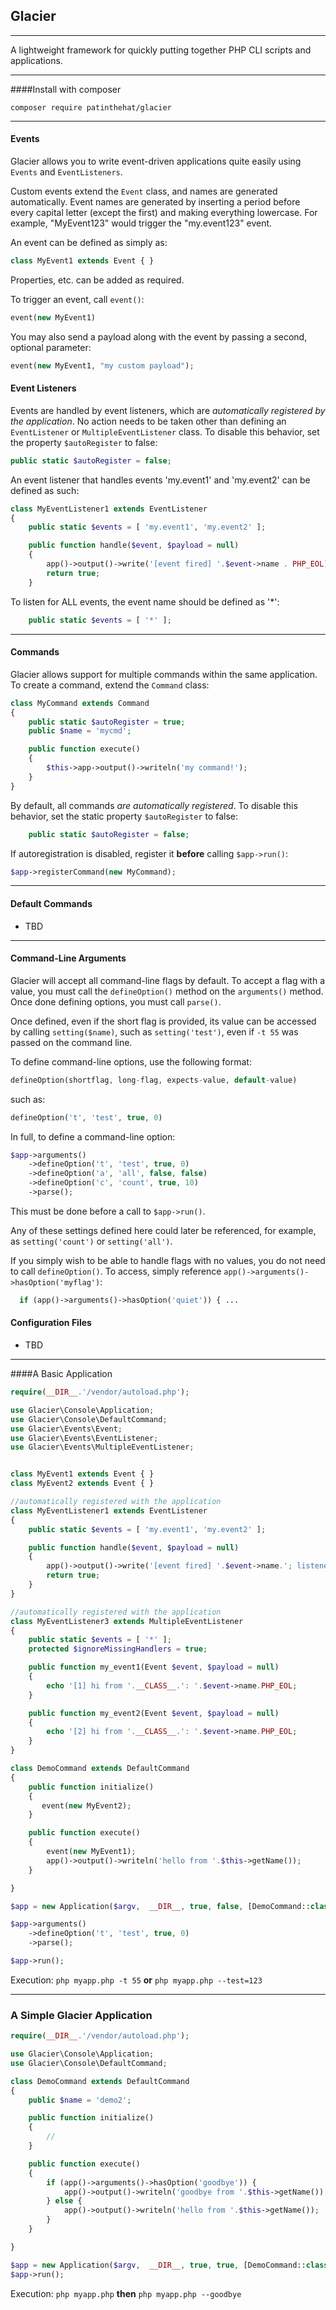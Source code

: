 ## Glacier ##
---

A lightweight framework for quickly putting together PHP CLI scripts and applications.

---

####Install with composer
	
```composer require patinthehat/glacier```

---


#### Events
Glacier allows you to write event-driven applications quite easily using `Events` and `EventListeners`.

Custom events extend the `Event` class, and names are generated automatically.  Event names are generated by inserting a period before every capital letter (except the first) and making everything lowercase.  For example, "MyEvent123" would trigger the "my.event123" event.

An event can be defined as simply as:
```php
class MyEvent1 extends Event { }
```

Properties, etc. can be added as required.

To trigger an event, call `event()`:
```php
event(new MyEvent1)
```

You may also send a payload along with the event by passing a second, optional parameter:
```php
event(new MyEvent1, "my custom payload");
```

#### Event Listeners

Events are handled by event listeners, which are _automatically registered by the application_.  No action needs to be taken other than defining an `EventListener` or `MultipleEventListener` class.  To disable this behavior, set the property `$autoRegister` to false: 
```php
public static $autoRegister = false;
```

An event listener that handles events 'my.event1' and 'my.event2' can be defined as such:

```php
class MyEventListener1 extends EventListener
{
    public static $events = [ 'my.event1', 'my.event2' ];

    public function handle($event, $payload = null)
    {
        app()->output()->write('[event fired] '.$event->name . PHP_EOL);
        return true;
    }
```

To listen for ALL events, the event name should be defined as '*': 
```php
    public static $events = [ '*' ];
```

---

#### Commands
  Glacier allows support for multiple commands within the same application.  To create a command, extend the `Command` class:
```php
class MyCommand extends Command
{
    public static $autoRegister = true;
    public $name = 'mycmd';

    public function execute()
    {
	    $this->app->output()->writeln('my command!');
    }
}
```

By default, all commands _are automatically registered_.  To disable this behavior, set the static property `$autoRegister` to false:
```php
    public static $autoRegister = false;
```

If autoregistration is disabled, register it **before** calling `$app->run()`:
```php
$app->registerCommand(new MyCommand);
```
 
---

#### Default Commands
 - TBD
 
---

#### Command-Line Arguments

Glacier will accept all command-line flags by default.  To accept a flag with a value, you must call the `defineOption()` method on the `arguments()` method.  Once done defining options, you must call `parse()`.

Once defined, even if the short flag is provided, its value can be accessed by calling `setting($name)`, such as `setting('test')`, even if `-t 55` was passed on the command line.

To define command-line options, use the following format:

```php
defineOption(shortflag, long-flag, expects-value, default-value)
```

such as:
```php
defineOption('t', 'test', true, 0)
```

In full, to define a command-line option:
```php
$app->arguments()
    ->defineOption('t', 'test', true, 0)
    ->defineOption('a', 'all', false, false)
    ->defineOption('c', 'count', true, 10)
    ->parse();
```

This must be done before a call to `$app->run()`.

Any of these settings defined here could later be referenced, for example, as `setting('count')` or `setting('all')`.

If you simply wish to be able to handle flags with no values,  you do not need to call `defineOption()`.  To access, simply reference `app()->arguments()->hasOption('myflag')`:
```php
  if (app()->arguments()->hasOption('quiet')) { ...
```

#### Configuration Files

 - TBD



---

####A Basic Application

```php
require(__DIR__.'/vendor/autoload.php');

use Glacier\Console\Application;
use Glacier\Console\DefaultCommand;
use Glacier\Events\Event;
use Glacier\Events\EventListener;
use Glacier\Events\MultipleEventListener;


class MyEvent1 extends Event { }
class MyEvent2 extends Event { }

//automatically registered with the application
class MyEventListener1 extends EventListener
{
    public static $events = [ 'my.event1', 'my.event2' ];

    public function handle($event, $payload = null)
    {
        app()->output()->write('[event fired] '.$event->name.'; listener: '.__CLASS__ . '; payload = '. (isset($payload->name) ? $payload->name : '') . PHP_EOL);
        return true;
    }
}

//automatically registered with the application
class MyEventListener3 extends MultipleEventListener
{
    public static $events = [ '*' ];
    protected $ignoreMissingHandlers = true;

    public function my_event1(Event $event, $payload = null)
    {
        echo '[1] hi from '.__CLASS__.': '.$event->name.PHP_EOL;
    }

    public function my_event2(Event $event, $payload = null)
    {
        echo '[2] hi from '.__CLASS__.': '.$event->name.PHP_EOL;
    }
}

class DemoCommand extends DefaultCommand
{
    public function initialize()
    {
       event(new MyEvent2);
    }

    public function execute()
    {
        event(new MyEvent1);
        app()->output()->writeln('hello from '.$this->getName());
    }

}

$app = new Application($argv,  __DIR__, true, false, [DemoCommand::class], false, false);

$app->arguments()
    ->defineOption('t', 'test', true, 0)
    ->parse();

$app->run();
```

Execution:
`php myapp.php -t 55`
**or**
`php myapp.php --test=123`


---


### A Simple Glacier Application
```php
require(__DIR__.'/vendor/autoload.php');

use Glacier\Console\Application;
use Glacier\Console\DefaultCommand;

class DemoCommand extends DefaultCommand
{
    public $name = 'demo2';

    public function initialize()
    {
        //
    }

    public function execute()
    {
        if (app()->arguments()->hasOption('goodbye')) {
            app()->output()->writeln('goodbye from '.$this->getName());
        } else {
            app()->output()->writeln('hello from '.$this->getName());
        }
    }

}

$app = new Application($argv,  __DIR__, true, true, [DemoCommand::class], false, false);
$app->run();
```

Execution:
`php myapp.php`
**then**
`php myapp.php --goodbye`